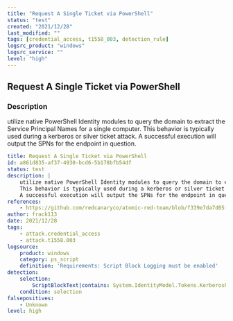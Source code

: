 ```yaml
---
title: "Request A Single Ticket via PowerShell"
status: "test"
created: "2021/12/28"
last_modified: ""
tags: [credential_access, t1558_003, detection_rule]
logsrc_product: "windows"
logsrc_service: ""
level: "high"
---
```


## Request A Single Ticket via PowerShell

### Description

utilize native PowerShell Identity modules to query the domain to extract the Service Principal Names for a single computer.
This behavior is typically used during a kerberos or silver ticket attack.
A successful execution will output the SPNs for the endpoint in question.


```yml
title: Request A Single Ticket via PowerShell
id: a861d835-af37-4930-bcd6-5b178bfb54df
status: test
description: |
    utilize native PowerShell Identity modules to query the domain to extract the Service Principal Names for a single computer.
    This behavior is typically used during a kerberos or silver ticket attack.
    A successful execution will output the SPNs for the endpoint in question.
references:
    - https://github.com/redcanaryco/atomic-red-team/blob/f339e7da7d05f6057fdfcdd3742bfcf365fee2a9/atomics/T1558.003/T1558.003.md#atomic-test-4---request-a-single-ticket-via-powershell
author: frack113
date: 2021/12/28
tags:
    - attack.credential_access
    - attack.t1558.003
logsource:
    product: windows
    category: ps_script
    definition: 'Requirements: Script Block Logging must be enabled'
detection:
    selection:
        ScriptBlockText|contains: System.IdentityModel.Tokens.KerberosRequestorSecurityToken
    condition: selection
falsepositives:
    - Unknown
level: high

```
